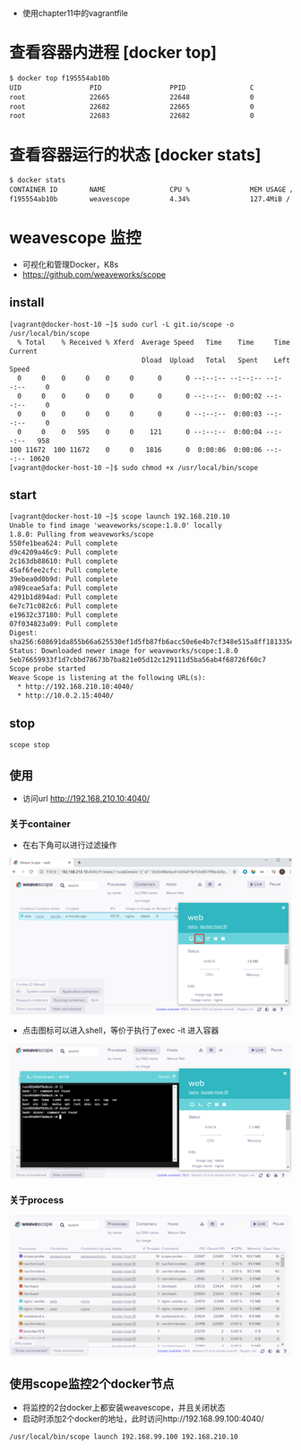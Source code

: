 - 使用chapter11中的vagrantfile

# 查看容器内进程 [docker top]

```sh
$ docker top f195554ab10b
UID                 PID                 PPID                C                   STIME               TTY                 TIME                CMD
root                22665               22648               0                   14:54               ?                   00:00:00            /home/weave/runsvinit
root                22682               22665               0                   14:54               ?                   00:00:00            /sbin/runsvdir /etc/service
root                22683               22682               0                   14:54               ?                   00:00:00            runsv probe
```



# 查看容器运行的状态 [docker stats]

```sh
$ docker stats
CONTAINER ID        NAME                CPU %               MEM USAGE / LIMIT     MEM %               NET I/O             BLOCK I/O           PIDS
f195554ab10b        weavescope          4.34%               127.4MiB / 1.795GiB   6.93%               0B / 0B             0B / 0B             32
```





# weavescope 监控

- 可视化和管理Docker，K8s
- https://github.com/weaveworks/scope



## install

```
[vagrant@docker-host-10 ~]$ sudo curl -L git.io/scope -o /usr/local/bin/scope
  % Total    % Received % Xferd  Average Speed   Time    Time     Time  Current
                                 Dload  Upload   Total   Spent    Left  Speed
  0     0    0     0    0     0      0      0 --:--:-- --:--:-- --:--:--     0
  0     0    0     0    0     0      0      0 --:--:--  0:00:02 --:--:--     0
  0     0    0     0    0     0      0      0 --:--:--  0:00:03 --:--:--     0
  0     0    0   595    0     0    121      0 --:--:--  0:00:04 --:--:--   958
100 11672  100 11672    0     0   1816      0  0:00:06  0:00:06 --:--:-- 10620
[vagrant@docker-host-10 ~]$ sudo chmod +x /usr/local/bin/scope
```



## start

```
[vagrant@docker-host-10 ~]$ scope launch 192.168.210.10
Unable to find image 'weaveworks/scope:1.8.0' locally
1.8.0: Pulling from weaveworks/scope
550fe1bea624: Pull complete
d9c4209a46c9: Pull complete
2c163db88610: Pull complete
45af6fee2cfc: Pull complete
39ebea0d0b9d: Pull complete
a989ceae5afa: Pull complete
4291b1d894ad: Pull complete
6e7c71c082c6: Pull complete
e19632c37180: Pull complete
07f034823a09: Pull complete
Digest: sha256:608691da855b66a625530ef1d5fb87fb6acc50e6e4b7cf348e515a8ff181335e
Status: Downloaded newer image for weaveworks/scope:1.8.0
5eb76659933f1d7cbbd78673b7ba821e05d12c129111d5ba56ab4f68726f60c7
Scope probe started
Weave Scope is listening at the following URL(s):
  * http://192.168.210.10:4040/
  * http://10.0.2.15:4040/
```



## stop

```sh
scope stop
```



## 使用

- 访问url http://192.168.210.10:4040/



### 关于container

- 在右下角可以进行过滤操作

![](img/50.png) 

- 点击图标可以进入shell，等价于执行了exec -it 进入容器

![](img/51.png)



### 关于process

![](img/52.png)



## 使用scope监控2个docker节点

- 将监控的2台docker上都安装weavescope，并且关闭状态
- 启动时添加2个docker的地址，此时访问http://192.168.99.100:4040/

```sh
/usr/local/bin/scope launch 192.168.99.100 192.168.210.10
```

